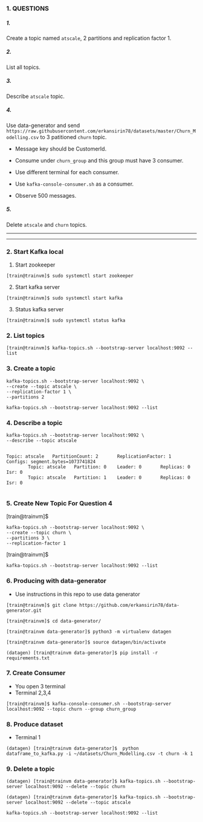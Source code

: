 ### 1. QUESTIONS

##### 1.  
Create a topic named `atscale`, 2 partitions and replication factor 1.

##### 2. 
List all topics.

##### 3. 
Describe `atscale` topic.

##### 4. 
Use data-generator and send `https://raw.githubusercontent.com/erkansirin78/datasets/master/Churn_Modelling.csv` to  3 patitioned `churn` topic.

- Message key should be CustomerId.

- Consume under `churn_group` and this group must have 3 consumer. 
- Use different terminal for each consumer. 
- Use `kafka-console-consumer.sh` as a consumer.

- Observe 500 messages.

##### 5. 
Delete `atscale` and `churn` topics.

-----------------------------------------------------------------------------------------------------------------------------------------------------------------------
-----------------------------------------------------------------------------------------------------------------------------------------------------------------------
### 2. Start Kafka local

1. Start zookeeper
```
[train@trainvm]$ sudo systemctl start zookeeper
```

2. Start kafka server
```
[train@trainvm]$ sudo systemctl start kafka
```

3. Status kafka server
```
[train@trainvm]$ sudo systemctl status kafka
```

### 2. List topics
` [train@trainvm]$ kafka-topics.sh --bootstrap-server localhost:9092 --list `

### 3. Create a topic

```
kafka-topics.sh --bootstrap-server localhost:9092 \
--create --topic atscale \
--replication-factor 1 \
--partitions 2
```

```
kafka-topics.sh --bootstrap-server localhost:9092 --list
```


### 4. Describe a topic
```
kafka-topics.sh --bootstrap-server localhost:9092 \
--describe --topic atscale


Topic: atscale   PartitionCount: 2       ReplicationFactor: 1    Configs: segment.bytes=1073741824
        Topic: atscale   Partition: 0    Leader: 0       Replicas: 0     Isr: 0
        Topic: atscale   Partition: 1    Leader: 0       Replicas: 0     Isr: 0
      
```

### 5. Create New Topic For Question 4

[train@trainvm]$ 
```
kafka-topics.sh --bootstrap-server localhost:9092 \
--create --topic churn \
--partitions 3 \
--replication-factor 1
```

[train@trainvm]$ 
```
kafka-topics.sh --bootstrap-server localhost:9092 --list
```

### 6. Producing with data-generator
- Use instructions in this repo to use data generator

```
[train@trainvm]$ git clone https://github.com/erkansirin78/data-generator.git
```

```
[train@trainvm]$ cd data-generator/
```

```
[train@trainvm data-generator]$ python3 -m virtualenv datagen
```

```
[train@trainvm data-generator]$ source datagen/bin/activate
```
 
```
(datagen) [train@trainvm data-generator]$ pip install -r requirements.txt
```

### 7. Create Consumer 

- You open 3 terminal
- Terminal 2,3,4
  
```  
[train@trainvm]$ kafka-console-consumer.sh --bootstrap-server localhost:9092 --topic churn --group churn_group
```

### 8. Produce dataset 

- Terminal 1
```
(datagen) [train@trainvm data-generator]$  python dataframe_to_kafka.py -i ~/datasets/Churn_Modelling.csv -t churn -k 1
```


### 9. Delete a topic
```
(datagen) [train@trainvm data-generator]$ kafka-topics.sh --bootstrap-server localhost:9092 --delete --topic churn
```
```
(datagen) [train@trainvm data-generator]$ kafka-topics.sh --bootstrap-server localhost:9092 --delete --topic atscale
```

```
kafka-topics.sh --bootstrap-server localhost:9092 --list
```
